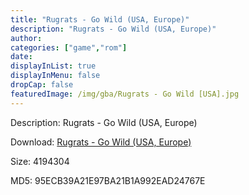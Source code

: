 ```yaml
---
title: "Rugrats - Go Wild (USA, Europe)"
description: "Rugrats - Go Wild (USA, Europe)"
author: 
categories: ["game","rom"]
date: 
displayInList: true
displayInMenu: false
dropCap: false
featuredImage: /img/gba/Rugrats - Go Wild [USA].jpg
---
```


Description: Rugrats - Go Wild (USA, Europe)

Download: <a style="text-decoration:underline;" href="https://mega.nz/#!PXBmnapK!iic_eb_BiCoaHb0eCuwQMFWC6HDCnzuypKfuwpONByE" target = "_blank" rel = "nofollow" > Rugrats - Go Wild (USA, Europe)</a>

Size: 4194304

MD5: 95ECB39A21E97BA21B1A992EAD24767E


